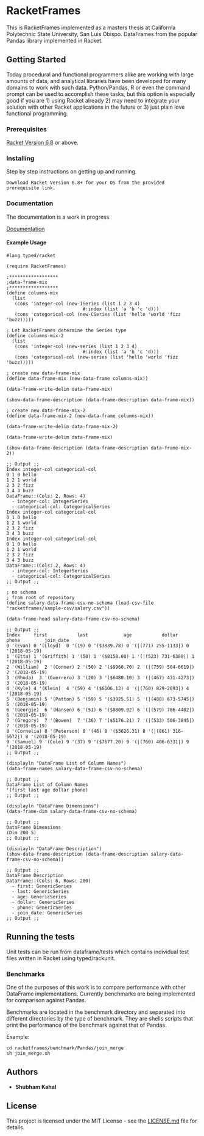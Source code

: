 # RacketFrames

This is RacketFrames implemented as a masters thesis at California Polytechnic State University, San Luis Obispo. DataFrames from the popular Pandas library implemented in Racket.

## Getting Started

Today procedural and functional programmers alike are working with large amounts of data, and analytical libraries have been developed for many domains to work with such data. Python/Pandas, R or even the command prompt can be used to accomplish these tasks, but this option is especially good if you are 1) using Racket already 2) may need to integrate your solution with other Racket applications in the future or 3) just plain love functional programming.

### Prerequisites

[Racket Version 6.8](http://racket-lang.org/download/) or above.

### Installing

Step by step instructions on getting up and running.

```
Download Racket Version 6.8+ for your OS from the provided prerequisite link.
```

### Documentation

The documentation is a work in progress.

[Documentation](http://htmlpreview.github.com/?https://github.com/bommysk/RacketFrames/blob/master/documentation/documentation.html)

#### Example Usage
```
#lang typed/racket

(require RacketFrames)

;******************
;data-frame-mix
;******************
(define columns-mix
  (list
   (cons 'integer-col (new-ISeries (list 1 2 3 4)
                            #:index (list 'a 'b 'c 'd)))
   (cons 'categorical-col (new-CSeries (list 'hello 'world 'fizz 'buzz)))))

; Let RacketFrames determine the Series type
(define columns-mix-2
  (list
   (cons 'integer-col (new-series (list 1 2 3 4)
                            #:index (list 'a 'b 'c 'd)))
   (cons 'categorical-col (new-series (list 'hello 'world 'fizz 'buzz)))))

; create new data-frame-mix
(define data-frame-mix (new-data-frame columns-mix))

(data-frame-write-delim data-frame-mix)

(show-data-frame-description (data-frame-description data-frame-mix))

; create new data-frame-mix-2
(define data-frame-mix-2 (new-data-frame columns-mix))

(data-frame-write-delim data-frame-mix-2)

(data-frame-write-delim data-frame-mix)

(show-data-frame-description (data-frame-description data-frame-mix-2))

;; Output ;;
Index integer-col categorical-col
0 1 0 hello
1 2 1 world
2 3 2 fizz
3 4 3 buzz
DataFrame::(Cols: 2, Rows: 4)
  - integer-col: IntegerSeries
  - categorical-col: CategoricalSeries
Index integer-col categorical-col
0 1 0 hello
1 2 1 world
2 3 2 fizz
3 4 3 buzz
Index integer-col categorical-col
0 1 0 hello
1 2 1 world
2 3 2 fizz
3 4 3 buzz
DataFrame::(Cols: 2, Rows: 4)
  - integer-col: IntegerSeries
  - categorical-col: CategoricalSeries
;; Output ;;
```

```
; no schema
; from root of repository
(define salary-data-frame-csv-no-schema (load-csv-file "racketframes/sample-csv/salary.csv"))

(data-frame-head salary-data-frame-csv-no-schema)

;; Output ;;
Index     first           last             age           dollar           phone         join_date    
0 '(Evan) 0 '(Lloyd)  0 '(19) 0 '($3839.78) 0 '(|(771) 255-1133|) 0 '(2018-05-19) 
1 '(Etta) 1 '(Griffith) 1 '(50) 1 '($8158.60) 1 '(|(523) 731-6388|) 1 '(2018-05-19) 
2 '(William)  2 '(Conner) 2 '(50) 2 '($9966.70) 2 '(|(759) 504-6619|) 2 '(2018-05-19) 
3 '(Rhoda)  3 '(Guerrero) 3 '(20) 3 '($6480.10) 3 '(|(467) 431-4273|) 3 '(2018-05-19) 
4 '(Kyle) 4 '(Klein)  4 '(59) 4 '($6106.13) 4 '(|(760) 829-2093|) 4 '(2018-05-19) 
5 '(Benjamin) 5 '(Patton) 5 '(59) 5 '($3925.51) 5 '(|(488) 673-5745|) 5 '(2018-05-19) 
6 '(Georgie)  6 '(Hansen) 6 '(51) 6 '($8809.92) 6 '(|(579) 706-4402|) 6 '(2018-05-19) 
7 '(Gregory)  7 '(Bowen)  7 '(36) 7 '($5176.21) 7 '(|(533) 506-3845|) 7 '(2018-05-19) 
8 '(Cornelia) 8 '(Peterson) 8 '(46) 8 '($3626.31) 8 '(|(861) 316-5672|) 8 '(2018-05-19) 
9 '(Samuel) 9 '(Cole) 9 '(37) 9 '($7677.20) 9 '(|(760) 406-6331|) 9 '(2018-05-19) 
;; Output ;;
```

```
(displayln "DataFrame List of Column Names")
(data-frame-names salary-data-frame-csv-no-schema)

;; Output ;;
DataFrame List of Column Names
'(first last age dollar phone)
;; Output ;;

(displayln "DataFrame Dimensions")
(data-frame-dim salary-data-frame-csv-no-schema)

;; Output ;;
DataFrame Dimensions
(Dim 200 5)
;; Output ;;

(displayln "DataFrame Description")
(show-data-frame-description (data-frame-description salary-data-frame-csv-no-schema))

;; Output ;;
DataFrame Description
DataFrame::(Cols: 6, Rows: 200)
  - first: GenericSeries
  - last: GenericSeries
  - age: GenericSeries
  - dollar: GenericSeries
  - phone: GenericSeries
  - join_date: GenericSeries
;; Output ;;
```

## Running the tests

Unit tests can be run from dataframe/tests which contains individual test files written in Racket using typed/rackunit.

### Benchmarks

One of the purposes of this work is to compare performance with other DataFrame implementations. Currently benchmarks are being implemented for comparison against Pandas.

Benchmarks are located in the benchmark directory and separated into different directories by the type of benchmark. They are shells scripts that print the performance of the benchmark against that of Pandas.

Example:
```
cd racketframes/benchmark/Pandas/join_merge
sh join_merge.sh
```

## Authors

* **Shubham Kahal**

## License

This project is licensed under the MIT License - see the [LICENSE.md](LICENSE.md) file for details.
